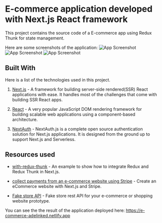 # E-commerce application developed with Next.js React framework

This project contains the source code of a E-commerce app using Redux Thunk for state management.

Here are some screenshots of the application:
![App Screenshot](https://i.postimg.cc/7YVxtsXp/products.png)
![App Screenshot](https://i.postimg.cc/CxzWCm2C/cart.png)
![App Screenshot](https://i.postimg.cc/brRjMr0Q/Screenshot-1.png)

## Built With

Here is a list of the technologies used in this project.

1. [Next.js](https://learnnextjs.com/) - A framework for building server-side rendered(SSR) React applications with ease. It handles most of the challenges that come with building SSR React apps.

2. [React](https://reactjs.org/) - A very popular JavaScript DOM rendering framework for building scalable web applications using a component-based architecture.

3. [NextAuth](https://next-auth.js.org) - NextAuth.js is a complete open source authentication solution for Next.js applications. It is designed from the ground up to support Next.js and Serverless.

## Resources used

- [with-redux-thunk](https://github.com/vercel/next.js/tree/canary/examples/with-redux-thunk) - An example to show how to integrate Redux and Redux Thunk in Next.js.

- [collect payments from an e-commerce website using Stripe](https://alterclass.io/tutorials/create-an-ecommerce-website-with-nextjs-and-stripe) - Create an eCommerce website with Next.js and Stripe.

- [Fake store API](https://fakestoreapi.com) - Fake store rest API for your e-commerce or shopping website prototype.

You can see the the result of the application deployed here: https://e-commerce-adelinked.netlify.app
